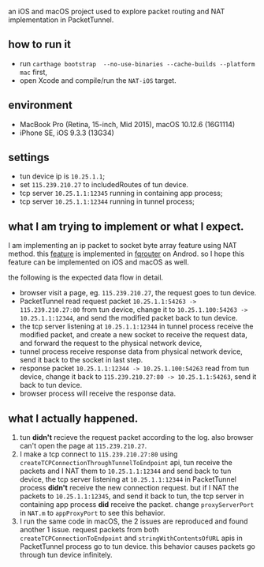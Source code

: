 an iOS and macOS project used to explore packet routing and NAT implementation in PacketTunnel.

## how to run it
- run `carthage bootstrap  --no-use-binaries --cache-builds --platform mac` first,
- open Xcode and compile/run the `NAT-iOS` target.

## environment
- MacBook Pro (Retina, 15-inch, Mid 2015), macOS 10.12.6 (16G1114)
- iPhone SE, iOS 9.3.3 (13G34)

## settings
- tun device ip is `10.25.1.1`;
- set `115.239.210.27` to includedRoutes of tun device.
- tcp server `10.25.1.1:12345` running in containing app process;
- tcp server `10.25.1.1:12344` running in tunnel process;

## what I am trying to implement or what I expect.
I am implementing an ip packet to socket byte array feature using NAT method. this [feature](http://fqrouter.tumblr.com/post/51474945203/socks%E4%BB%A3%E7%90%86%E8%BD%ACvpn) is implemented in [fqrouter](https://github.com/fqrouter/fqrouter) on Androd. so I hope this feature can be implemented on iOS and macOS as well.

the following is the expected data flow in detail.
- browser visit a page, eg. `115.239.210.27`, the request goes to tun device.
- PacketTunnel read request packet `10.25.1.1:54263 -> 115.239.210.27:80` from tun device, change it to `10.25.1.100:54263 -> 10.25.1.1:12344`, and send the modified packet back to tun device.
- the tcp server listening at `10.25.1.1:12344` in tunnel process receive the modified packet, and create a new socket to receive the request data, and forward the request to the physical network device,
- tunnel process receive response data from physical network device, send it back to the socket in last step.
- response packet `10.25.1.1:12344 -> 10.25.1.100:54263` read from tun device, change it back to `115.239.210.27:80 -> 10.25.1.1:54263`, send it back to tun device.
- browser process will receive the response data.

## what I actually happened.
1. tun **didn't** recieve the request packet according to the log. also browser can't open the page at `115.239.210.27`.
2. I make a tcp connect to `115.239.210.27:80` using `createTCPConnectionThroughTunnelToEndpoint` api, tun receive the packets and I NAT them to `10.25.1.1:12344` and send back to tun device, the tcp server listening at `10.25.1.1:12344` in PacketTunnel process **didn't** receive the new connection request. but if I NAT the packets to `10.25.1.1:12345`, and send it back to tun, the tcp server in containing app process **did** receive the packet. change `proxyServerPort` in `NAT.m` to `appProxyPort` to see this behavior.
3. I run the same code in macOS, the 2 issues are reproduced and found another 1 issue. request packets from both `createTCPConnectionToEndpoint` and `stringWithContentsOfURL` apis in PacketTunnel process go to tun device. this behavior causes packets go through tun device infinitely.
